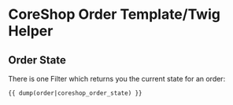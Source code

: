 # CoreShop Order Template/Twig Helper

## Order State

There is one Filter which returns you the current state for an order:

```twig
{{ dump(order|coreshop_order_state) }}
```
